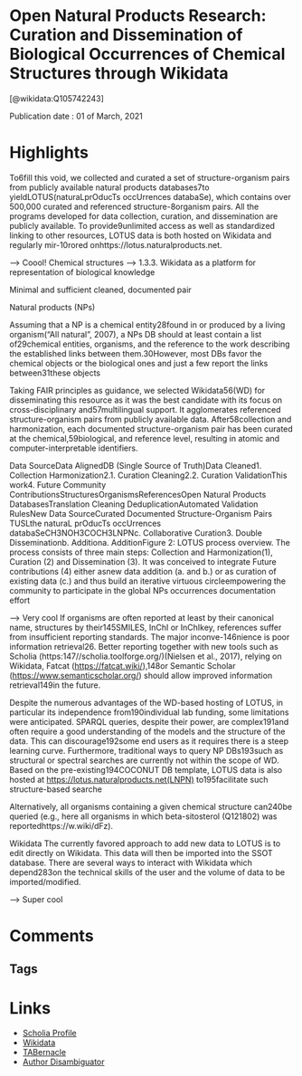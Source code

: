
Open Natural Products Research: Curation and Dissemination of Biological Occurrences of Chemical Structures through Wikidata
============================================================================================================================
  
  [@wikidata:Q105742243]  
  
Publication date : 01 of March, 2021  

# Highlights

 To6fill this void, we collected and curated a set of structure-organism pairs from publicly available natural products databases7to yieldLOTUS(naturaLprOducTs occUrrences databaSe), which contains over 500,000 curated and referenced structure-8organism pairs. All the programs developed for data collection, curation, and dissemination are publicly available. To provide9unlimited access as well as standardized linking to other resources, LOTUS data is both hosted on Wikidata and regularly mir-10rored onhttps://lotus.naturalproducts.net.

 --> Coool! Chemical structures --> 1.3.3. Wikidata as a platform for representation of biological knowledge


 Minimal and sufficient cleaned, documented pair

 Natural products (NPs) 

 Assuming that a NP is a chemical entity28found in or produced by a living organism(“All natural”, 2007), a NPs DB should at least contain a list of29chemical entities, organisms, and the reference to the work describing the established links between them.30However, most DBs favor the chemical objects or the biological ones and just a few report the links between31these objects

 Taking FAIR principles as guidance, we selected Wikidata56(WD) for disseminating this resource as it was the best candidate with its focus on cross-disciplinary and57multilingual support. It agglomerates referenced structure-organism pairs from publicly available data. After58collection and harmonization, each documented structure-organism pair has been curated at the chemical,59biological, and reference level, resulting in atomic and computer-interpretable identifiers.


Data SourceData AlignedDB (Single Source of Truth)Data Cleaned1. Collection Harmonization2.1. Curation Cleaning2.2. Curation ValidationThis work4. Future Community ContributionsStructuresOrganismsReferencesOpen Natural Products  DatabasesTranslation Cleaning DeduplicationAutomated Validation RulesNew Data SourceCurated Documented  Structure-Organism Pairs TUSLthe naturaL prOducTs occUrrences databaSeCH3NOH3COCH3LNPNc. Collaborative Curation3. Double Disseminationb. Additiona. AdditionFigure 2: LOTUS process overview. The process consists of three main steps: Collection and Harmonization(1), Curation (2) and Dissemination (3). It was conceived to integrate Future contributions (4) either asnew data addition (a. and b.) or as curation of existing data (c.) and thus build an iterative virtuous circleempowering the community to participate in the global NPs occurrences documentation effort

--> Very cool
If organisms are often reported at least by their canonical name, structures by their145SMILES, InChI or InChIkey, references suffer from insufficient reporting standards. The major inconve-146nience is poor information retrieval26. Better reporting together with new tools such as Scholia (https:147//scholia.toolforge.org/)(Nielsen et al., 2017), relying on Wikidata, Fatcat (https://fatcat.wiki/),148or Semantic Scholar (https://www.semanticscholar.org/) should allow improved information retrieval149in the future.


Despite the numerous advantages of the WD-based hosting of LOTUS, in particular its independence from190individual lab funding, some limitations were anticipated. SPARQL queries, despite their power, are complex191and often require a good understanding of the models and the structure of the data. This can discourage192some end users as it requires there is a steep learning curve. Furthermore, traditional ways to query NP DBs193such as structural or spectral searches are currently not within the scope of WD. Based on the pre-existing194COCONUT DB template, LOTUS data is also hosted at https://lotus.naturalproducts.net(LNPN) to195facilitate such structure-based searche

Alternatively, all organisms containing a given chemical structure can240be queried (e.g., here all organisms in which beta-sitosterol (Q121802) was reportedhttps://w.wiki/dFz).

Wikidata
The currently favored approach to add new data to LOTUS is to edit directly on Wikidata. This data will then be imported into the SSOT database. There are several ways to interact with Wikidata which depend283on the technical skills of the user and the volume of data to be imported/modified.

--> Super cool


# Comments

## Tags

# Links
  
 * [Scholia Profile](https://scholia.toolforge.org/work/Q105742243)  
 * [Wikidata](https://www.wikidata.org/wiki/Q105742243)  
 * [TABernacle](https://tabernacle.toolforge.org/?#/tab/manual/Q105742243/P921%3BP4510)  
 * [Author Disambiguator](https://author-disambiguator.toolforge.org/work_item_oauth.php?id=Q105742243&batch_id=&match=1&author_list_id=&doit=Get+author+links+for+work)  
